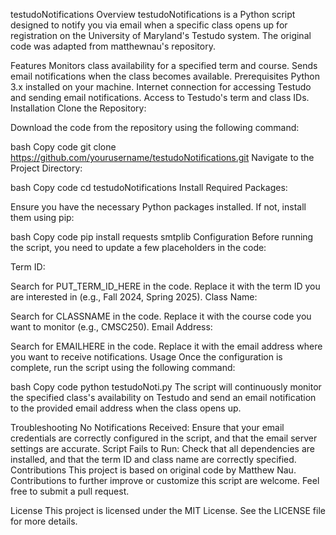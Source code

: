 testudoNotifications
Overview
testudoNotifications is a Python script designed to notify you via email when a specific class opens up for registration on the University of Maryland's Testudo system. The original code was adapted from matthewnau's repository.

Features
Monitors class availability for a specified term and course.
Sends email notifications when the class becomes available.
Prerequisites
Python 3.x installed on your machine.
Internet connection for accessing Testudo and sending email notifications.
Access to Testudo's term and class IDs.
Installation
Clone the Repository:

Download the code from the repository using the following command:

bash
Copy code
git clone https://github.com/yourusername/testudoNotifications.git
Navigate to the Project Directory:

bash
Copy code
cd testudoNotifications
Install Required Packages:

Ensure you have the necessary Python packages installed. If not, install them using pip:

bash
Copy code
pip install requests smtplib
Configuration
Before running the script, you need to update a few placeholders in the code:

Term ID:

Search for PUT_TERM_ID_HERE in the code.
Replace it with the term ID you are interested in (e.g., Fall 2024, Spring 2025).
Class Name:

Search for CLASSNAME in the code.
Replace it with the course code you want to monitor (e.g., CMSC250).
Email Address:

Search for EMAILHERE in the code.
Replace it with the email address where you want to receive notifications.
Usage
Once the configuration is complete, run the script using the following command:

bash
Copy code
python testudoNoti.py
The script will continuously monitor the specified class's availability on Testudo and send an email notification to the provided email address when the class opens up.

Troubleshooting
No Notifications Received: Ensure that your email credentials are correctly configured in the script, and that the email server settings are accurate.
Script Fails to Run: Check that all dependencies are installed, and that the term ID and class name are correctly specified.
Contributions
This project is based on original code by Matthew Nau. Contributions to further improve or customize this script are welcome. Feel free to submit a pull request.

License
This project is licensed under the MIT License. See the LICENSE file for more details.
